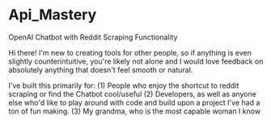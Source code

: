 # Api_Mastery
OpenAI Chatbot with Reddit Scraping Functionality

Hi there! I'm new to creating tools for other people, so if anything is even slightly counterintuitive, you're likely not alone and I would love feedback on absolutely anything that doesn't feel smooth or natural.

I've built this primarily for:
(1) People who enjoy the shortcut to reddit scraping or find the Chatbot cool/useful 
(2) Developers, as well as anyone else who'd like to play around with code and build upon a project I've had a ton of fun making.
(3) My grandma, who is the most capable woman I know
